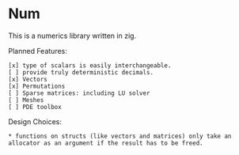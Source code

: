 # Num
This is a numerics library written in zig.

Planned Features:

    [x] type of scalars is easily interchangeable.
    [ ] provide truly deterministic decimals.
    [x] Vectors
    [x] Permutations
    [ ] Sparse matrices: including LU solver
    [ ] Meshes
    [ ] PDE toolbox

Design Choices:

    * functions on structs (like vectors and matrices) only take an allocator as an argument if the result has to be freed.

